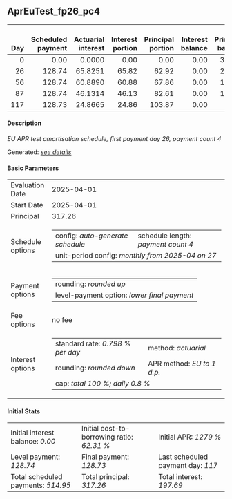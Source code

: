 <h2>AprEuTest_fp26_pc4</h2>
<table>
    <thead style="vertical-align: bottom;">
        <th style="text-align: right;">Day</th>
        <th style="text-align: right;">Scheduled payment</th>
        <th style="text-align: right;">Actuarial interest</th>
        <th style="text-align: right;">Interest portion</th>
        <th style="text-align: right;">Principal portion</th>
        <th style="text-align: right;">Interest balance</th>
        <th style="text-align: right;">Principal balance</th>
        <th style="text-align: right;">Total actuarial interest</th>
        <th style="text-align: right;">Total interest</th>
        <th style="text-align: right;">Total principal</th>
    </thead>
    <tr style="text-align: right;">
        <td class="ci00">0</td>
        <td class="ci01" style="white-space: nowrap;">0.00</td>
        <td class="ci02">0.0000</td>
        <td class="ci03">0.00</td>
        <td class="ci04">0.00</td>
        <td class="ci05">0.00</td>
        <td class="ci06">317.26</td>
        <td class="ci07">0.0000</td>
        <td class="ci08">0.00</td>
        <td class="ci09">0.00</td>
    </tr>
    <tr style="text-align: right;">
        <td class="ci00">26</td>
        <td class="ci01" style="white-space: nowrap;">128.74</td>
        <td class="ci02">65.8251</td>
        <td class="ci03">65.82</td>
        <td class="ci04">62.92</td>
        <td class="ci05">0.00</td>
        <td class="ci06">254.34</td>
        <td class="ci07">65.8251</td>
        <td class="ci08">65.82</td>
        <td class="ci09">62.92</td>
    </tr>
    <tr style="text-align: right;">
        <td class="ci00">56</td>
        <td class="ci01" style="white-space: nowrap;">128.74</td>
        <td class="ci02">60.8890</td>
        <td class="ci03">60.88</td>
        <td class="ci04">67.86</td>
        <td class="ci05">0.00</td>
        <td class="ci06">186.48</td>
        <td class="ci07">126.7141</td>
        <td class="ci08">126.70</td>
        <td class="ci09">130.78</td>
    </tr>
    <tr style="text-align: right;">
        <td class="ci00">87</td>
        <td class="ci01" style="white-space: nowrap;">128.74</td>
        <td class="ci02">46.1314</td>
        <td class="ci03">46.13</td>
        <td class="ci04">82.61</td>
        <td class="ci05">0.00</td>
        <td class="ci06">103.87</td>
        <td class="ci07">172.8455</td>
        <td class="ci08">172.83</td>
        <td class="ci09">213.39</td>
    </tr>
    <tr style="text-align: right;">
        <td class="ci00">117</td>
        <td class="ci01" style="white-space: nowrap;">128.73</td>
        <td class="ci02">24.8665</td>
        <td class="ci03">24.86</td>
        <td class="ci04">103.87</td>
        <td class="ci05">0.00</td>
        <td class="ci06">0.00</td>
        <td class="ci07">197.7120</td>
        <td class="ci08">197.69</td>
        <td class="ci09">317.26</td>
    </tr>
</table>
<h4>Description</h4>
<p><i>EU APR test amortisation schedule, first payment day 26, payment count 4</i></p>
<p>Generated: <i><a href="../GeneratedDate.md">see details</a></i></p>
<h4>Basic Parameters</h4>
<table>
    <tr>
        <td>Evaluation Date</td>
        <td>2025-04-01</td>
    </tr>
    <tr>
        <td>Start Date</td>
        <td>2025-04-01</td>
    </tr>
    <tr>
        <td>Principal</td>
        <td>317.26</td>
    </tr>
    <tr>
        <td>Schedule options</td>
        <td>
            <table>
                <tr>
                    <td>config: <i>auto-generate schedule</i></td>
                    <td>schedule length: <i><i>payment count</i> 4</i></td>
                </tr>
                <tr>
                    <td colspan="2" style="white-space: nowrap;">unit-period config: <i>monthly from 2025-04 on 27</i></td>
                </tr>
            </table>
        </td>
    </tr>
    <tr>
        <td>Payment options</td>
        <td>
            <table>
                <tr>
                    <td>rounding: <i>rounded up</i></td>
                </tr>
                <tr>
                    <td>level-payment option: <i>lower&nbsp;final&nbsp;payment</i></td>
                </tr>
            </table>
        </td>
    </tr>
    <tr>
        <td>Fee options</td>
        <td>no fee
        </td>
    </tr>
    <tr>
        <td>Interest options</td>
        <td>
            <table>
                <tr>
                    <td>standard rate: <i>0.798 % per day</i></td>
                    <td>method: <i>actuarial</i></td>
                </tr>
                <tr>
                    <td>rounding: <i>rounded down</i></td>
                    <td>APR method: <i>EU to 1 d.p.</i></td>
                </tr>
                <tr>
                    <td colspan="2">cap: <i>total 100 %; daily 0.8 %</td>
                </tr>
            </table>
        </td>
    </tr>
</table>
<h4>Initial Stats</h4>
<table>
    <tr>
        <td>Initial interest balance: <i>0.00</i></td>
        <td>Initial cost-to-borrowing ratio: <i>62.31 %</i></td>
        <td>Initial APR: <i>1279 %</i></td>
    </tr>
    <tr>
        <td>Level payment: <i>128.74</i></td>
        <td>Final payment: <i>128.73</i></td>
        <td>Last scheduled payment day: <i>117</i></td>
    </tr>
    <tr>
        <td>Total scheduled payments: <i>514.95</i></td>
        <td>Total principal: <i>317.26</i></td>
        <td>Total interest: <i>197.69</i></td>
    </tr>
</table>